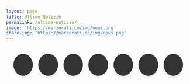 ```yaml
---
layout: page
title: Ultime Notizie
permalink: /ultime-notizie/
image: 'https://marzorati.co/img/news.png'
share-img: 'https://marzorati.co/img/news.png'
---
```


<!-- Style per bottone top -->
<style>
#return-to-top {
    position: fixed;
    bottom: 20px;
    right: 20px;
    background: rgba(0, 0, 0, 0.7);
    width: 50px;
    height: 50px;
    border-radius: 35px;
    display: none;
    transition: all 0.3s ease;
}
#return-to-top i {
    color: #fff;
    position: relative;
    left: 16px;
    top: 13px;
    font-size: 19px;
    transition: all 0.3s ease;
}
#return-to-top:hover {
    background: rgba(0, 0, 0, 0.9);
}
#return-to-top:hover i {
    top: 5px;
}
</style>

<!-- Style per RSS -->
<style>
    .itemTitle a { font-weight: bold; font-size: 20px; color: #008AFF; text-decoration: none; }
    .itemTitle a:hover { text-decoration: underline; }
    .itemDate { font-size: 11px; color: #AAAAAA; }
    .rss-container { max-width: 800px; margin: auto; padding: 10px; }
    .itemDesc { font-size: 14px; color: #333; margin-top: 5px; }
</style>

<!-- Style per pulsanti circolari -->
<style>
    .buttons-container {
        display: flex;
        justify-content: center;
        gap: 15px;
        padding: 20px;
    }
    .circle-btn {
        width: 60px;
        height: 60px;
        background: #333;
        border-radius: 50%;
        display: flex;
        align-items: center;
        justify-content: center;
        box-shadow: 0 4px 6px rgba(0, 0, 0, 0.1);
        transition: transform 0.3s ease, box-shadow 0.3s ease;
        position: relative;
        cursor: pointer;
    }
    .circle-btn i {
        color: white;
        font-size: 24px;
    }
    .circle-btn:hover {
        transform: translateY(-5px);
        box-shadow: 0 6px 12px rgba(0, 0, 0, 0.2);
    }
    .circle-btn:hover::after {
        content: attr(data-tooltip);
        position: absolute;
        bottom: -30px;
        background: black;
        color: white;
        padding: 5px 10px;
        border-radius: 5px;
        font-size: 12px;
        white-space: nowrap;
    }
</style>

<body>
<a href="javascript:" id="return-to-top"><i class="icon-chevron-up"></i></a>
<link href="//netdna.bootstrapcdn.com/font-awesome/3.2.1/css/font-awesome.css" rel="stylesheet">

<div class="buttons-container">
    <div class="circle-btn" data-tooltip="Ultim'ora" onclick="scrollToSection('Ultimissime')"><i class="icon-bolt"></i></div>
    <div class="circle-btn" data-tooltip="Principali" onclick="scrollToSection('Principali')"><i class="icon-globe"></i></div>
    <div class="circle-btn" data-tooltip="Italia" onclick="scrollToSection('Italia')"><i class="icon-flag"></i></div>
    <div class="circle-btn" data-tooltip="Economia" onclick="scrollToSection('Economia')"><i class="icon-money"></i></div>
    <div class="circle-btn" data-tooltip="Mondo" onclick="scrollToSection('Mondo')"><i class="icon-globe"></i></div>
    <div class="circle-btn" data-tooltip="Tecnologia" onclick="scrollToSection('Tecnologia')"><i class="icon-cogs"></i></div>
    <div class="circle-btn" data-tooltip="Salute" onclick="scrollToSection('Salute')"><i class="icon-heart"></i></div>
</div>

<div id="loading-spinner" style="text-align: center; padding: 20px; font-size: 20px; display: none;">
    <i class="icon-spinner icon-spin"></i> Caricamento...
</div>

<div id="rss-feeds"></div>

<script>
function scrollToSection(id) {
    document.getElementById(id).scrollIntoView({ behavior: 'smooth' });
}

const feeds = [
    { id: "Ultimissime", title: "Ultim'ora", url: "https://www.servizitelevideo.rai.it/televideo/pub/rss101.xml" },
    { id: "Principali", title: "Principali", url: "https://news.google.com/rss?hl=it&gl=IT&ceid=IT:it" },
    { id: "Italia", title: "Italia", url: "https://news.google.com/rss/topics/CAAqIQgKIhtDQkFTRGdvSUwyMHZNRE55YW1vU0FtbDBLQUFQAQ?hl=it&gl=IT&ceid=IT:it" },
    { id: "Economia", title: "Economia", url: "https://news.google.com/rss/topics/CAAqJggKIiBDQkFTRWdvSUwyMHZNRGx6TVdZU0FtbDBHZ0pKVkNnQVAB?hl=it&gl=IT&ceid=IT:it" },
    { id: "Mondo", title: "Mondo", url: "https://news.google.com/rss/topics/CAAqJggKIiBDQkFTRWdvSUwyMHZNRGx1YlY4U0FtbDBHZ0pKVkNnQVAB?hl=it&gl=IT&ceid=IT:it" },
    { id: "Tecnologia", title: "Tecnologia", url: "https://news.google.com/rss/topics/CAAqKAgKIiJDQkFTRXdvSkwyMHZNR1ptZHpWbUVnSnBkQm9DU1ZRb0FBUAE?hl=it&gl=IT&ceid=IT:it" },
    { id: "Salute", title: "Salute", url: "https://news.google.com/rss/topics/CAAqIQgKIhtDQkFTRGdvSUwyMHZNR3QwTlRFU0FtbDBLQUFQAQ?hl=it&gl=IT&ceid=IT:it" }
];

async function loadRSS() {
    document.getElementById('loading-spinner').style.display = 'block';
    await Promise.all(feeds.map(async (feed) => {
        const response = await fetch(`https://api.rss2json.com/v1/api.json?rss_url=${encodeURIComponent(feed.url)}`);
        const data = await response.json();
        let content = `<center><h1><a name="${feed.id}">${feed.title}</a></h1></center><div class='rss-container'>`;
        data.items.slice(0, 10).forEach(item => {
            content += `<div class='item'><p class='itemTitle'><a href='${item.link}' target='_blank'>${item.title}</a></p>`;
            content += `<p class='itemDate'>${new Date(item.pubDate).toLocaleDateString('it-IT')}</p>`;
            content += `<p class='itemDesc'>${item.description}</p></div>`;
        });
        content += '</div>';
        document.getElementById('rss-feeds').innerHTML += content;
    }));
    document.getElementById('loading-spinner').style.display = 'none';
}

document.addEventListener("DOMContentLoaded", loadRSS);
</script>
</body>
